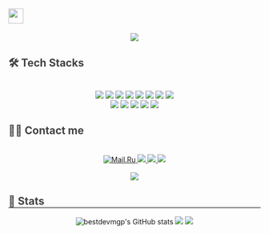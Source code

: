 <h1><img src="https://emojis.slackmojis.com/emojis/images/1531849430/4246/blob-sunglasses.gif?1531849430" width="30"/></h1>
 <div align= "center">
    <img src="https://capsule-render.vercel.app/api?type=waving&color=0:F0F2F0,100:000C40&height=180&text=Hi,%20I'm%20@bestdevmgp!&animation=twinkling&fontColor=ffffff&fontSize=50" />
</div>
<div style="text-align: left;">
    <h2 style="border-bottom: 1px solid 000000; color: 434343;"> 🛠️ Tech Stacks </h2> <br> 
    <div  align= "center"><img src="https://img.shields.io/badge/Java-007396?style=for-the-badge&logo=OpenJDK&logoColor=white"/>
        <img src="https://img.shields.io/badge/Python-3776AB?style=for-the-badge&logo=Python&logoColor=white">
        <img src="https://img.shields.io/badge/Spring Boot-6DB33F?style=for-the-badge&logo=Spring Boot&logoColor=white">
        <img src="https://img.shields.io/badge/Mysql-4479A1?style=for-the-badge&logo=MySql&logoColor=white"/>
        <img src="https://img.shields.io/badge/C-A8B9CC?style=for-the-badge&logo=C&logoColor=white">
        <img src="https://img.shields.io/badge/linux-FCC624?style=for-the-badge&logo=linux&logoColor=black">
        <img src="https://img.shields.io/badge/AWS-232F3E?style=for-the-badge&logo=Amazon Web Services&logoColor=white"/>
        <img src="https://img.shields.io/badge/Amazon EC2-FF9900?style=for-the-badge&logo=amazon ec2&logoColor=white">
     <br>
        <img src="https://img.shields.io/badge/Git-F05032?style=for-the-badge&logo=Git&logoColor=white">
        <img src="https://img.shields.io/badge/GitHub-181717?style=for-the-badge&logo=GitHub&logoColor=white">
        <img src="https://img.shields.io/badge/HTML5-E34F26?style=for-the-badge&logo=HTML5&logoColor=white">
        <img src="https://img.shields.io/badge/CSS3-1572B6?style=for-the-badge&logo=CSS3&logoColor=white">
        <img src="https://img.shields.io/badge/Javascript-F7DF1E?style=for-the-badge&logo=Javascript&logoColor=black">
        </div>
</div>
<div style="text-align: left;">
    <h2 style="border-bottom: 1px solid 000000; color: 434343;"> 🧑‍💻 Contact me </h2> <br> 
    <div align= "center">
        <a href="mailto:pmg3858@icloud.com" target="_blank">
        <img alt="Mail.Ru" src ="https://img.shields.io/badge/Mail-3c79eb.svg?&style=for-the-badge&logo=Mail.Ru&logoColor=white"/>
        <a href=https://www.instagram.com/mn9yu_pk/> <img src="https://img.shields.io/badge/Instagram-E4405F?style=for-the-badge&logo=Instagram&logoColor=white&link=https://www.instagram.com/mn9yu_pk/"> </a>
         <a href=https://bestdevmgp.notion.site/My-Portfolio-eaa7fdab702642128f818eebc304c76a?pvs=4> <img src="https://img.shields.io/badge/Notion-000000?style=for-the-badge&logo=Notion&logoColor=white&link=https://bestdevmgp.notion.site/My-Portfolio-eaa7fdab702642128f818eebc304c76a?pvs=4"> </a>
         <a href=https://velog.io/@bestdevmgp/> <img src="https://img.shields.io/badge/Velog-20C997?style=for-the-badge&logo=Velog&logoColor=white&link=https://velog.io/@bestdevmgp/"> </a>
    </div>  <br> 
    <div align= "center"> <a href="https://hits.seeyoufarm.com"> <img src="https://hits.seeyoufarm.com/api/count/incr/badge.svg?url=https%3A%2F%2Fgithub.com%2Fbestdevmgp%2F&count_bg=%23000000&title_bg=%23000000&icon=github.svg&icon_color=%23FFFFFF&title=GitHub&edge_flat=false"/></a>
    </div> 
</div>
<div style="text-align: left;"> 
    <h2 style="border-bottom: 1px solid #000000; color: #434343;"> 🏅 Stats </h2>
    <div align= "center">
        <img src="https://github-readme-stats.vercel.app/api?username=bestdevmgp&theme=dark&show_icons=true" alt="bestdevmgp's GitHub stats">
        <img src="https://github-readme-stats.vercel.app/api/top-langs/?username=bestdevmgp&layout=compact&bg_color=151515&title_color=ffffff&text_color=ffffff"/>  
        <img src="http://mazassumnida.wtf/api/v2/generate_badge?boj=dgsw1408" />
    </div>
</div>
<!-- **bestdevmgp/bestdevmgp** is a ✨ _special_ ✨ repository because its `README.md` (this file) appears on your GitHub profile.

Here are some ideas to get you started:

- 🔭 I’m currently working on ...
- 🌱 I’m currently learning ...
- 👯 I’m looking to collaborate on ...
- 🤔 I’m looking for help with ...
- 💬 Ask me about ...
- 📫 How to reach me: ...
- 😄 Pronouns: ...
- ⚡ Fun fact: ...
--> -->
